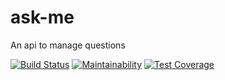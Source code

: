# ask-me

An api to manage questions

[![Build Status](https://travis-ci.org/OreoluwaHelen/ask-me.svg?branch=develop)](https://travis-ci.org/OreoluwaHelen/ask-me) [![Maintainability](https://api.codeclimate.com/v1/badges/7a3dcb6787e2b41f6aca/maintainability)](https://codeclimate.com/github/OreoluwaHelen/ask-me/maintainability) [![Test Coverage](https://api.codeclimate.com/v1/badges/7a3dcb6787e2b41f6aca/test_coverage)](https://codeclimate.com/github/OreoluwaHelen/ask-me/test_coverage)

